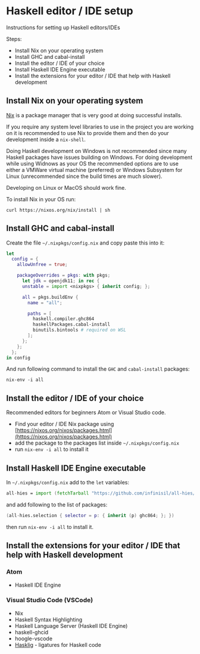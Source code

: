 # Haskell editor / IDE setup

Instructions for setting up Haskell editors/IDEs

Steps:

* Install Nix on your operating system
* Install GHC and cabal-install
* Install the editor / IDE of your choice
* Install Haskell IDE Engine executable
* Install the extensions for your editor / IDE that help with Haskell development

## Install Nix on your operating system

[Nix](https://nixos.org/nix/) is a package manager that is very good at doing successful installs.

If you require any system level libraries to use in the project you are working on it is recommended to use Nix to provide them and then do your development inside a `nix-shell`.

Doing Haskell development on Windows is not recommended since many Haskell packages have issues building on Windows. For doing development while using Widnows as your OS the recommended options are to use either a VMWare virtual machine (preferred) or Windows Subsystem for Linux (unrecommended since the build times are much slower).

Developing on Linux or MacOS should work fine.

To install Nix in your OS run:

```shell
curl https://nixos.org/nix/install | sh
```

## Install GHC and cabal-install

Create the file `~/.nixpkgs/config.nix` and copy paste this into it:

```nix
let
  config = {
    allowUnfree = true;

    packageOverrides = pkgs: with pkgs;
      let jdk = openjdk11; in rec {
      unstable = import <nixpkgs> { inherit config; };

      all = pkgs.buildEnv {
        name = "all";

        paths = [
          haskell.compiler.ghc864
          haskellPackages.cabal-install
          binutils.bintools # required on WSL
        ];
      };
    };
  };
in config
```

And run following command to install the `GHC` and `cabal-install` packages:

```shell
nix-env -i all
```

## Install the editor / IDE of your choice

Recommended editors for beginners Atom or Visual Studio code.

* Find your editor / IDE Nix package using [https://nixos.org/nixos/packages.html](https://nixos.org/nixos/packages.html)
* add the package to the packages list inside `~/.nixpkgs/config.nix`
* run `nix-env -i all` to install it

## Install Haskell IDE Engine executable

In `~/.nixpkgs/config.nix` add to the `let` variables:

 ```nix
all-hies = import (fetchTarball "https://github.com/infinisil/all-hies/tarball/master") {};
```

and add following to the list of packages:

 ```nix
(all-hies.selection { selector = p: { inherit (p) ghc864; }; })
```

then run `nix-env -i all` to install it.

## Install the extensions for your editor / IDE that help with Haskell development

### Atom

* Haskell IDE Engine

### Visual Studio Code (VSCode)

* Nix
* Haskell Syntax Highlighting
* Haskell Language Server (Haskell IDE Engine)
* haskell-ghcid
* hoogle-vscode
* [Hasklig](https://github.com/i-tu/Hasklig) - ligatures for Haskell code
